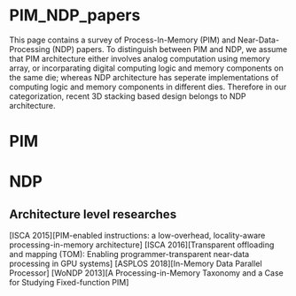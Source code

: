 # PIM_NDP_papers
This page contains a survey of Process-In-Memory (PIM) and Near-Data-Processing (NDP) papers. 
To distinguish between PIM and NDP, we assume that PIM architecture either involves analog computation using memory array, or incorparating digital computing logic and memory components on the same die; 
whereas NDP architecture has seperate implementations of computing logic and memory components in different dies. Therefore in our categorization, recent 3D stacking based design belongs to NDP architecture.

# PIM



# NDP

## Architecture level researches
[ISCA 2015][PIM-enabled instructions: a low-overhead, locality-aware processing-in-memory architecture]
[ISCA 2016][Transparent offloading and mapping (TOM): Enabling programmer-transparent near-data processing in GPU systems]
[ASPLOS 2018][In-Memory Data Parallel Processor]
[WoNDP 2013][A Processing-in-Memory Taxonomy and a Case for Studying Fixed-function PIM]
